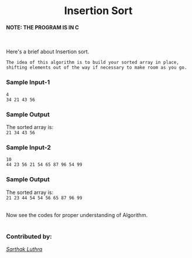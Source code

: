 <h1 align=center>Insertion Sort</h1>

#### NOTE: THE PROGRAM IS IN C 
</br>

Here's a brief about Insertion sort. </br>

`The idea of this algorithm is to build your sorted array in place, shifting elements out of the way if necessary to make room as you go.` </br>

### Sample Input-1
```
4
34 21 43 56
```

### Sample Output
The sorted array is: </br>
`21 34 43 56`

### Sample Input-2
```
10
44 23 56 21 54 65 87 96 54 99
```

### Sample Output
The sorted array is: </br>
`21 23 44 54 54 56 65 87 96 99` </br></br>


Now see the codes for proper understanding of Algorithm.</br></br>


### Contributed by:
[*Sarthak Luthra*](https://github.com/sarthak-21)